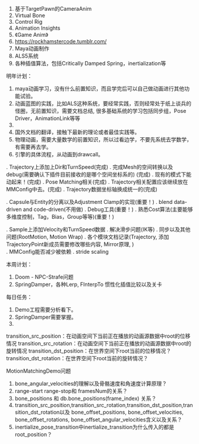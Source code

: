 1. 基于TargetPawn的CameraAnim
2. Virtual Bone
3. Control Rig
4. Animation Insights
5. 《Game Anim》
6. https://rockhamstercode.tumblr.com/
7. Maya动画制作
8. ALS5系统
9. 各种插值算法，包括Critically Damped Spring，inertialization等



明年计划：
1. maya动画学习，没有什么前置知识，而且学完后可以自己做动画进行其他功能试验。
2. 动画蓝图的实践，比如ALS这种系统，要经常实践，否则经常处于纸上谈兵的怪圈，无前置知识，需要文档总结, 很多基础系统的学习包括同步组，Pose Driver，AnimationLink等等
3. 
4. 国外文档的翻译，接触下最新的理论或者最佳实践等。
5. 物理动画，需要大量数学的前置知识，所以过看边学，不要先系统去学数学，有需要再去学。
6. 引擎的具体流程，从动画到drawcall。







. Trajectory上添加上Dir和TurnSpeed(完成)
. 完成Mesh的空间转换以及debug(需要确认下插件目前接收的是哪个空间坐标系的) (完成)
. 现有的模式下能动起来！(完成)
. Pose Matching相关(完成)
. Trajectory相关配置应该继续放在MMConfig中去。(完成)
. Trajectory数据坐标轴换成统一的(完成)






. Capsule与Entity的分离以及Adjustment Clamp的实现(重要！)
. blend data-driven and code-driven(不用做)
. Debug工具(重要！)
. 熟悉Cost算法(主要能够多维度控制，Tag，Bias，Group等等)(重要！)

. Sample上添加Velocity和TurnSpeed数据
. 解决滑步问题(IK等)
. 同步以及其他问题(RootMotion, Motion Wrap)
. 各个模块文档记录(Trajectory, 添加TrajectoryPoint新成员需要修改哪些内容, Mirror原理, )  
. MMConfig能否减少被依赖
. stride scaling



本周计划：
1. Doom - NPC-Strafe问题
2. SpringDamper，各种Lerp, FInterpTo 惯性化插值比较以及关卡

每日任务：
1. Demo工程需要分析看下。
2. SpringDamper需要掌握。
3. 


transition_src_position：在动画空间下当前正在播放的动画源数据中root的位移情况
transition_src_rotation：在动画空间下当前正在播放的动画源数据中root的旋转情况
transition_dst_position：在世界空间下root当前的位移情况？
transition_dst_rotation：在世界空间下root当前的旋转情况？



MotionMatchingDemo问题
1. bone_angular_velocities的理解以及骨骼速度和角速度计算原理？
2. range-start range-stop和 framesNum的关系？
3. bone_positions 和 db.bone_positions(frame_index) 关系？
4. transition_src_position,transition_src_rotation,transition_dst_position,transition_dst_rotation以及
   bone_offset_positions, bone_offset_velocities, bone_offset_rotations, bone_offset_angular_velocities含义以及关系？
5. inertialize_pose_transition中inertialize_transition为什么传入的都是root_position？